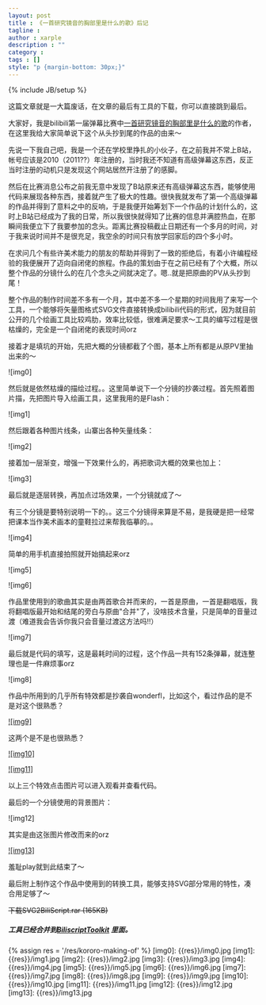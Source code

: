```yaml
---
layout: post
title : 《一首研究镜音的胸部里是什么的歌》后记
tagline : 
author : xarple
description : ""
category : 
tags : []
style: "p {margin-bottom: 30px;}"
---
```

{% include JB/setup %}

这篇文章就是一大篇废话，在文章的最后有工具的下载，你可以直接跳到最后。

大家好，我是bilibili第一届弹幕比赛中[一首研究镜音的胸部里是什么的歌](http://www.bilibili.tv/video/av411036/)的作者，在这里我给大家简单说下这个从头抄到尾的作品的由来～

先说一下我自己吧，我是一个还在学校里挣扎的小伙子，在之前我并不常上B站，帐号应该是2010（2011??）年注册的，当时我还不知道有高级弹幕这东西，反正当时注册的动机只是发现这个网站居然开注册了的感脚。

然后在比赛消息公布之前我无意中发现了B站原来还有高级弹幕这东西，能够使用代码来展现各种东西，接着就产生了极大的性趣。很快我就发布了第一个高级弹幕的作品并得到了意料之中的反响，于是我便开始筹划下一个作品的计划什么的，这时上B站已经成为了我的日常，所以我很快就得知了比赛的信息并满腔热血，在那瞬间我便立下了我要参加的念头。距离比赛投稿截止日期还有一个多月的时间，对于我来说时间并不是很充足，我空余的时间只有放学回家后的四个多小时。

在求问几个有些许美术能力的朋友的帮助并得到了一致的拒绝后，有着小许编程经验的我便展开了迈向自闭佬的旅程。作品的策划由于在之前已经有了个大概，所以整个作品的分镜什么的在几个念头之间就决定了。嗯..就是把原曲的PV从头抄到尾！

整个作品的制作时间差不多有一个月，其中差不多一个星期的时间我用了来写一个工具，一个能够将矢量图格式SVG文件直接转换成bilibili代码的形式，因为就目前公开的几个绘画工具比较鸡肋，效率比较低，很难满足要求～工具的编写过程是很枯燥的，完全是一个自闭佬的表现时间orz

接着才是填坑的开始，先把大概的分镜都截了个图，基本上所有都是从原PV里抽出来的～

<!-- break -->

![img0]

然后就是依然枯燥的描绘过程。。这里简单说下一个分镜的抄袭过程。首先照着图片描，先把图片导入绘画工具，这里我用的是Flash：

![img1]

然后跟着各种图片线条，山寨出各种矢量线条：

![img2]

接着加一层渐变，增强一下效果什么的，再把歌词大概的效果也加上：

![img3]

最后就是逐层转换，再加点过场效果，一个分镜就成了～

有三个分镜是要特别说明一下的。。这三个分镜得来算是不易，是我硬是把一经常把课本当作美术画本的童鞋拉过来帮我临摹的。。

![img4]

简单的用手机直接拍照就开始搞起来orz

![img5]

![img6]

作品里使用到的歌曲其实是由两首歌合并而来的，一首是原曲，一首是翻唱版，我将翻唱版最开始和结尾的旁白与原曲"合并"了，没啥技术含量，只是简单的音量过渡（难道我会告诉你我只会音量过渡这方法吗!!）

![img7]

最后就是代码的填写，这是最耗时间的过程，这个作品一共有152条弹幕，就连整理也是一件麻烦事orz

![img8]

作品中所用到的几乎所有特效都是抄袭自wonderfl，比如这个，看过作品的是不是对这个很熟悉？

[![img9]](http://wonderfl.net/c/4Wy6)

这两个是不是也很熟悉？

[![img10]](http://wonderfl.net/c/4gvL)

[![img11]](http://wonderfl.net/c/7prR)

以上三个特效点击图片可以进入观看并查看代码。

最后的一个分镜使用的背景图片：

![img12]

其实是由这张图片修改而来的orz

[![img13]](http://penguinfrontier.deviantart.com/art/Kokoro-285343699)

羞耻play就到此结束了～

最后附上制作这个作品中使用到的转换工具，能够支持SVG部分常用的特性，凑合用足够了～

<del>下载SVG2BiliScript.rar (165KB)</del>
##### 工具已经合并到[BiliscriptToolkit](http://biliscript-syndicate.github.io/news/2013/09/21/biliscript-toolkit.html) 里面。


{% assign res = '/res/kororo-making-of' %}
[img0]: {{res}}/img0.jpg
[img1]: {{res}}/img1.jpg
[img2]: {{res}}/img2.jpg
[img3]: {{res}}/img3.jpg
[img4]: {{res}}/img4.jpg
[img5]: {{res}}/img5.jpg
[img6]: {{res}}/img6.jpg
[img7]: {{res}}/img7.jpg
[img8]: {{res}}/img8.jpg
[img9]: {{res}}/img9.jpg
[img10]: {{res}}/img10.jpg
[img11]: {{res}}/img11.jpg
[img12]: {{res}}/img12.jpg
[img13]: {{res}}/img13.jpg
